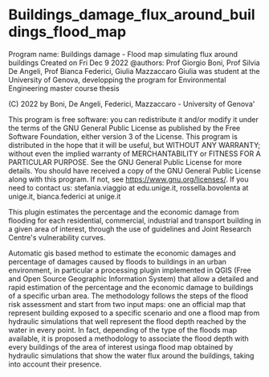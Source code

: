 # Buildings_damage_flux_around_buildings_flood_map

Program name: Buildings damage - Flood map simulating flux around buildings
Created on Fri Dec  9 2022
@authors: Prof Giorgio Boni, Prof Silvia De Angeli, Prof Bianca Federici, Giulia Mazzaccaro
Giulia was student at the University of Genova, developping the program for Environmental Engineering master course thesis

(C) 2022 by Boni, De Angeli, Federici, Mazzaccaro - University of Genova'

This program is free software: you can redistribute it and/or modify it under the terms of the GNU General Public License as published by the Free Software Foundation, either version 3 of the License.
This program is distributed in the hope that it will be useful, but WITHOUT ANY WARRANTY; without even the implied warranty of MERCHANTABILITY or FITNESS FOR A PARTICULAR PURPOSE. 
See the GNU General Public License for more details.
You should have received a copy of the GNU General Public License along with this program.  If not, see https://www.gnu.org/licenses/.
If you need to contact us: stefania.viaggio at edu.unige.it, rossella.bovolenta at unige.it, bianca.federici at unige.it

This plugin estimates the percentage and the economic damage from flooding for each residential, commercial, industrial and transport building in a given area of interest, through the use of guidelines and Joint Research Centre's vulnerability curves.

Automatic gis based method to estimate the economic damages and percentage of damages caused by floods to buildings in an urban environment, in particular a processing plugin implemented in QGIS (Free and Open Source Geographic Information System) that allow a detailed and rapid estimation of the percentage and the economic damage to buildings of a specific urban area. 
The methodology follows the steps of the flood risk assessment and start from two input maps: one an official map that represent building exposed to a specific scenario and one a flood map from hydraulic simulations that well represent the flood depth reached by the water in every point. 
In fact, depending of the type of the floods map available, it is proposed a methodology to associate the flood depth with every buildings of the area of interest usinga flood map obtained by hydraulic simulations that show the water flux around the buildings, taking into account their presence.
